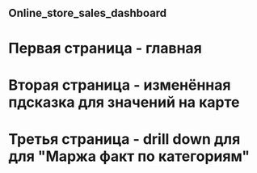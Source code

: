 ## Online_store_sales_dashboard


# Первая страница - главная
# Вторая страница - изменённая пдсказка для значений на карте
# Третья страница - drill down для для "Маржа факт по категориям"
